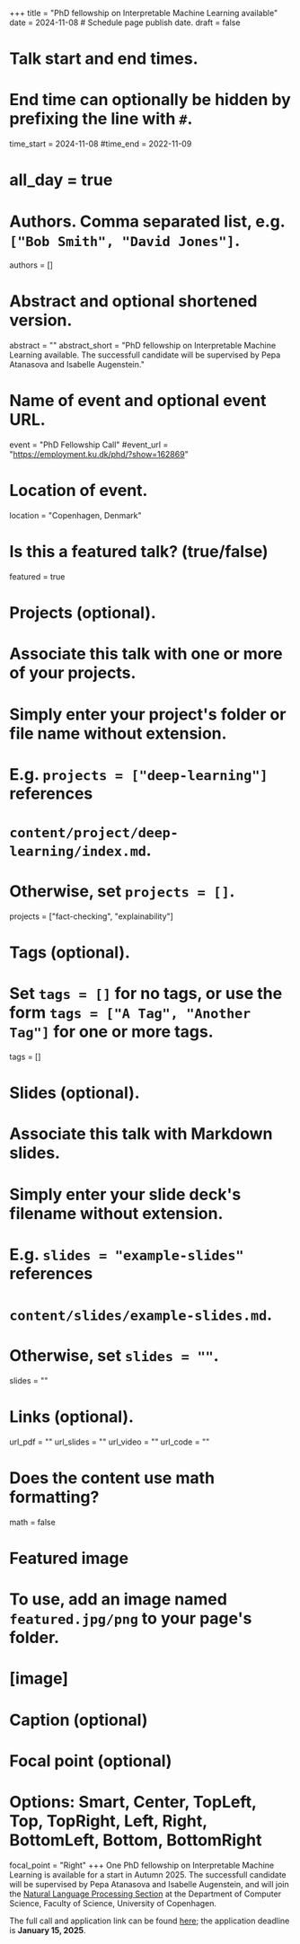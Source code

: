 +++
title = "PhD fellowship on Interpretable Machine Learning available"
date = 2024-11-08  # Schedule page publish date.
draft = false

# Talk start and end times.
#   End time can optionally be hidden by prefixing the line with `#`.
time_start = 2024-11-08
#time_end = 2022-11-09
# all_day = true

# Authors. Comma separated list, e.g. `["Bob Smith", "David Jones"]`.
authors = []

# Abstract and optional shortened version.
abstract = ""
abstract_short = "PhD fellowship on Interpretable Machine Learning available. The successfull candidate will be supervised by Pepa Atanasova and Isabelle Augenstein."

# Name of event and optional event URL.
event = "PhD Fellowship Call"
#event_url = "https://employment.ku.dk/phd/?show=162869"

# Location of event.
location = "Copenhagen, Denmark"

# Is this a featured talk? (true/false)
featured = true

# Projects (optional).
#   Associate this talk with one or more of your projects.
#   Simply enter your project's folder or file name without extension.
#   E.g. `projects = ["deep-learning"]` references 
#   `content/project/deep-learning/index.md`.
#   Otherwise, set `projects = []`.
projects = ["fact-checking", "explainability"]

# Tags (optional).
#   Set `tags = []` for no tags, or use the form `tags = ["A Tag", "Another Tag"]` for one or more tags.
tags = []

# Slides (optional).
#   Associate this talk with Markdown slides.
#   Simply enter your slide deck's filename without extension.
#   E.g. `slides = "example-slides"` references 
#   `content/slides/example-slides.md`.
#   Otherwise, set `slides = ""`.
slides = ""

# Links (optional).
url_pdf = ""
url_slides = ""
url_video = ""
url_code = ""

# Does the content use math formatting?
math = false

# Featured image
# To use, add an image named `featured.jpg/png` to your page's folder. 
# [image]
  # Caption (optional)

  # Focal point (optional)
  # Options: Smart, Center, TopLeft, Top, TopRight, Left, Right, BottomLeft, Bottom, BottomRight
  focal_point = "Right"
+++
One PhD fellowship on Interpretable Machine Learning is available for a start in Autumn 2025. The successfull candidate will be supervised by Pepa Atanasova and Isabelle Augenstein, and will join the <a href="https://di.ku.dk/english/research/nlp/">Natural Language Processing Section</a> at the Department of Computer Science, Faculty of Science, University of Copenhagen.

The full call and application link can be found <a href="https://employment.ku.dk/phd/?show=162869">here</a>; the application deadline is <b>January 15, 2025</b>.